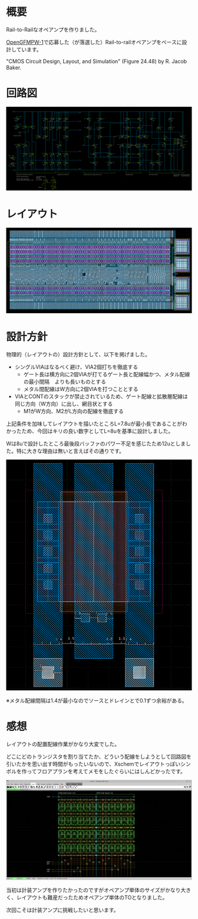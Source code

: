 # 概要
Rail-to-Railなオペアンプを作りました。

[OpenGFMPW-1](https://github.com/ishi-kai/ISHI-KAI_Multiple_Projects_OpenGFMPW-1)で応募した（が落選した）Rail-to-railオペアンプをベースに設計しています。

"CMOS Circuit Design, Layout, and Simulation" (Figure 24.48) by R. Jacob Baker.

# 回路図
![回路図](./images/schem.png)

# レイアウト
![レイアウト](./images/layout.png)

# 設計方針
物理的（レイアウトの）設計方針として、以下を掲げました。
- シングルVIAはなるべく避け、VIA2個打ちを徹底する
  - ゲート長は横方向に2個VIAが打てるゲート長と配線幅かつ、メタル配線の最小間隔　よりも長いものとする
  - メタル間配線はW方向に2個VIAを打つこととする
- VIAとCONTのスタックが禁止されているため、ゲート配線と拡散層配線は同じ方向（W方向）に出し、網目状とする
  - M1がW方向、M2がL方向の配線を徹底する

上記条件を加味してレイアウトを描いたところL=7.8uが最小長であることがわかったため、今回はキリの良い数字としてL=8uを基準に設計しました。

Wは8uで設計したところ最後段バッファのパワー不足を感じたため12uとしました。特に大きな理由は無いと言えばその通りです。

![トランジスタと配線方針](./images/trwire.png)

※メタル配線間隔は1.4が最小なのでソースとドレインとで0.1ずつ余裕がある。

# 感想
レイアウトの配置配線作業がかなり大変でした。

どこにどのトランジスタを割り当てたか、どういう配線をしようとして回路図を引いたかを思い出す時間がもったいないので、Xschemでレイアウトっぽいシンボルを作ってフロアプランを考えてメモをしたぐらいにはしんどかったです。

![PMOS入力段の配置配線フロアプラン](./images/floorplan.png)

当初は計装アンプを作りたかったのですがオペアンプ単体のサイズがかなり大きく、レイアウトも難産だったためオペアンプ単体のTOとなりました。

次回こそは計装アンプに挑戦したいと思います。

